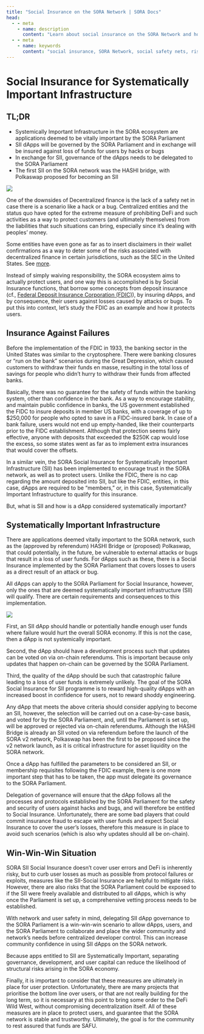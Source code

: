 ```yaml
---
title: "Social Insurance on the SORA Network | SORA Docs"
head:
  - - meta
    - name: description
      content: "Learn about social insurance on the SORA Network and how it promotes social safety nets and risk-sharing within the SORA ecosystem. Discover how social insurance mechanisms work, their benefits, and how they contribute to building a more inclusive and sustainable financial system on the SORA Network."
  - - meta
    - name: keywords
      content: "social insurance, SORA Network, social safety nets, risk-sharing, inclusive financial system, sustainable financial system, SORA ecosystem"
---
```


# Social Insurance for Systematically Important Infrastructure

## TL;DR

- Systemically Important Infrastructure in the SORA ecosystem are applications deemed to be vitally important by the SORA Parliament
- SII dApps will be governed by the SORA Parliament and in exchange will be insured against loss of funds for users by hacks or bugs
- In exchange for SII, governance of the dApps needs to be delegated to the SORA Parliament
- The first SII on the SORA network was the HASHI bridge, with Polkaswap proposed for becoming an SII

![](https://miro.medium.com/v2/resize:fit:2000/format:webp/1*EnWvdGGPszp_q34aXJXZpQ.jpeg)

One of the downsides of Decentralized finance is the lack of a safety net in case there is a scenario like a hack or a bug. Centralized entities and the status quo have opted for the extreme measure of prohibiting DeFi and such activities as a way to protect customers (and ultimately themselves) from the liabilities that such situations can bring, especially since it’s dealing with peoples’ money.

Some entities have even gone as far as to insert disclaimers in their wallet confirmations as a way to deter some of the risks associated with decentralized finance in certain jurisdictions, such as the SEC in the United States. See [more](https://twitter.com/bneiluj/status/1443289354122694661?ref_src=twsrc%5Etfw%7Ctwcamp%5Etweetembed%7Ctwterm%5E1443289354122694661%7Ctwgr%5E1288a9015644bf49a7d9ec1388f9e35da6832e15%7Ctwcon%5Es1_c10&ref_url=https%3A%2F%2Fcdn.embedly.com%2Fwidgets%2Fmedia.html%3Ftype%3Dtext2Fhtmlkey%3Dd04bfffea46d4aeda930ec88cc64b87cschema%3Dtwitterurl%3Dhttps3A%2F%2Ftwitter.com%2Fbneiluj%2Fstatus%2F1443289354122694661image%3Dhttps3A%2F%2Fi.embed.ly%2F1%2Fimage3Furl3Dhttps253A252F252Fabs.twimg.com252Ferrors252Flogo46x38.png26key3D4fce0568f2ce49e8b54624ef71a8a5bd).

Instead of simply waiving responsibility, the SORA ecosystem aims to actually protect users, and one way this is accomplished is by Social Insurance functions, that borrow some concepts from deposit insurance (cf., [Federal Deposit Insurance Corporation (FDIC)](https://www.fdic.gov/resources/deposit-insurance/)), by insuring dApps, and by consequence, their users against losses caused by attacks or bugs. To put this into context, let’s study the FDIC as an example and how it protects users.

## Insurance Against Failures

Before the implementation of the FDIC in 1933, the banking sector in the United States was similar to the cryptosphere. There were banking closures or “run on the bank” scenarios during the Great Depression, which caused customers to withdraw their funds en masse, resulting in the total loss of savings for people who didn’t hurry to withdraw their funds from affected banks.

Basically, there was no guarantee for the safety of funds within the banking system, other than confidence in the bank. As a way to encourage stability, and maintain public confidence in banks, the US government established the FIDC to insure deposits in member US banks, with a coverage of up to $250,000 for people who opted to save in a FIDC-insured bank. In case of a bank failure, users would not end up empty-handed, like their counterparts prior to the FIDC establishment. Although that protection seems fairly effective, anyone with deposits that exceeded the $250K cap would lose the excess, so some states went as far as to implement extra insurances that would cover the offsets.

In a similar vein, the SORA Social Insurance for Systematically Important Infrastructure (SII) has been implemented to encourage trust in the SORA network, as well as to protect users. Unlike the FDIC, there is no cap regarding the amount deposited into SII, but like the FDIC, entities, in this case, dApps are required to be “members,” or, in this case, Systematically Important Infrastructure to qualify for this insurance.

But, what is SII and how is a dApp considered systematically important?

## Systematically Important Infrastructure

There are applications deemed vitally important to the SORA network, such as the (approved by referendum) HASHI Bridge or (proposed) Polkaswap, that could potentially, in the future, be vulnerable to external attacks or bugs that result in a loss of user funds. For dApps such as these, there is a Social Insurance implemented by the SORA Parliament that covers losses to users as a direct result of an attack or bug.

All dApps can apply to the SORA Parliament for Social Insurance, however, only the ones that are deemed systematically important infrastructure (SII) will qualify. There are certain requirements and consequences to this implementation.

![](https://miro.medium.com/v2/resize:fit:2000/format:webp/1*sAhKF0bDz3g_ORqwaRgrDg.jpeg)

First, an SII dApp should handle or potentially handle enough user funds where failure would hurt the overall SORA economy. If this is not the case, then a dApp is not systemically important.

Second, the dApp should have a development process such that updates can be voted on via on-chain referendums. This is important because only updates that happen on-chain can be governed by the SORA Parliament.

Third, the quality of the dApp should be such that catastrophic failure leading to a loss of user funds is extremely unlikely. The goal of the SORA Social Insurance for SII programme is to reward high-quality dApps with an increased boost in confidence for users, not to reward shoddy engineering.

Any dApp that meets the above criteria should consider applying to become an SII, however, the selection will be carried out on a case-by-case basis, and voted for by the SORA Parliament, and, until the Parliament is set up, will be approved or rejected via on-chain referendums. Although the HASHI Bridge is already an SII voted on via referendum before the launch of the SORA v2 network, Polkaswap has been the first to be proposed since the v2 network launch, as it is critical infrastructure for asset liquidity on the SORA network.

Once a dApp has fulfilled the parameters to be considered an SII, or membership requisites following the FDIC example, there is one more important step that has to be taken, the app must delegate its governance to the SORA Parliament.

Delegation of governance will ensure that the dApp follows all the processes and protocols established by the SORA Parliament for the safety and security of users against hacks and bugs, and will therefore be entitled to Social Insurance. Unfortunately, there are some bad players that could commit insurance fraud to escape with user funds and expect Social Insurance to cover the user’s losses, therefore this measure is in place to avoid such scenarios (which is also why updates should all be on-chain).

## Win-Win-Win Situation

SORA SII Social Insurance doesn’t cover user errors and DeFi is inherently risky, but to curb user losses as much as possible from protocol failures or exploits, measures like the SII-Social Insurance are helpful to mitigate risks. However, there are also risks that the SORA Parliament could be exposed to if the SII were freely available and distributed to all dApps, which is why once the Parliament is set up, a comprehensive vetting process needs to be established.

With network and user safety in mind, delegating SII dApp governance to the SORA Parliament is a win-win-win scenario to allow dApps, users, and the SORA Parliament to collaborate and place the wider community and network’s needs before centralized developer control. This can increase community confidence in using SII dApps on the SORA network.

Because apps entitled to SII are Systematically Important, separating governance, development, and user capital can reduce the likelihood of structural risks arising in the SORA economy.

Finally, it is important to consider that these measures are ultimately in place for user protection. Unfortunately, there are many projects that prioritise the bottom line over users, or that are not really building for the long term, so it is necessary at this point to bring some order to the DeFi Wild West, without compromising decentralization itself. All of these measures are in place to protect users, and guarantee that the SORA network is stable and trustworthy. Ultimately, the goal is for the community to rest assured that funds are SAFU.
